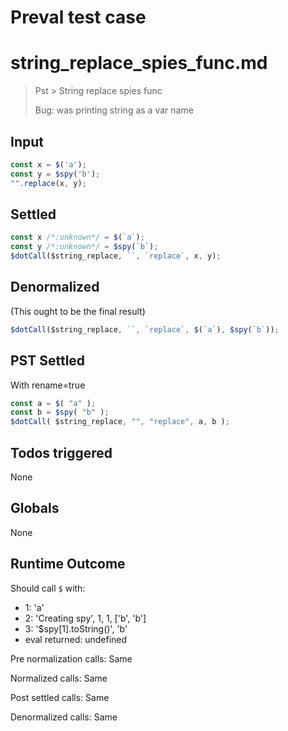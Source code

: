 # Preval test case

# string_replace_spies_func.md

> Pst > String replace spies func
>
> Bug: was printing string as a var name

## Input

`````js filename=intro
const x = $('a');
const y = $spy('b');
"".replace(x, y);
`````


## Settled


`````js filename=intro
const x /*:unknown*/ = $(`a`);
const y /*:unknown*/ = $spy(`b`);
$dotCall($string_replace, ``, `replace`, x, y);
`````


## Denormalized
(This ought to be the final result)

`````js filename=intro
$dotCall($string_replace, ``, `replace`, $(`a`), $spy(`b`));
`````


## PST Settled
With rename=true

`````js filename=intro
const a = $( "a" );
const b = $spy( "b" );
$dotCall( $string_replace, "", "replace", a, b );
`````


## Todos triggered


None


## Globals


None


## Runtime Outcome


Should call `$` with:
 - 1: 'a'
 - 2: 'Creating spy', 1, 1, ['b', 'b']
 - 3: '$spy[1].toString()', 'b'
 - eval returned: undefined

Pre normalization calls: Same

Normalized calls: Same

Post settled calls: Same

Denormalized calls: Same
